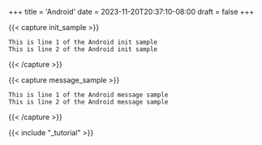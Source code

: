 +++
title = 'Android'
date = 2023-11-20T20:37:10-08:00
draft = false
+++

{{< capture init_sample >}}
```text
This is line 1 of the Android init sample
This is line 2 of the Android init sample
```
{{< /capture >}}

{{< capture message_sample >}}
```text
This is line 1 of the Android message sample
This is line 2 of the Android message sample
```
{{< /capture >}}

{{< include "_tutorial" >}}
